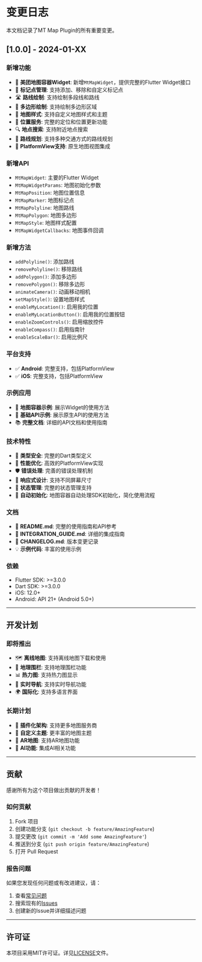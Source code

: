 # 变更日志

本文档记录了MT Map Plugin的所有重要变更。

## [1.0.0] - 2024-01-XX

### 新增功能
- 🎉 **美团地图容器Widget**: 新增`MtMapWidget`，提供完整的Flutter Widget接口
- 📍 **标记点管理**: 支持添加、移除和自定义标记点
- 🛣️ **路线绘制**: 支持绘制多段线和路线
- 🔲 **多边形绘制**: 支持绘制多边形区域
- 🎨 **地图样式**: 支持自定义地图样式和主题
- 📱 **位置服务**: 完整的定位和位置更新功能
- 🔍 **地点搜索**: 支持附近地点搜索
- 🚗 **路线规划**: 支持多种交通方式的路线规划
- 📱 **PlatformView支持**: 原生地图视图集成

### 新增API
- `MtMapWidget`: 主要的Flutter Widget
- `MtMapWidgetParams`: 地图初始化参数
- `MtMapPosition`: 地图位置信息
- `MtMapMarker`: 地图标记点
- `MtMapPolyline`: 地图路线
- `MtMapPolygon`: 地图多边形
- `MtMapStyle`: 地图样式配置
- `MtMapWidgetCallbacks`: 地图事件回调

### 新增方法
- `addPolyline()`: 添加路线
- `removePolyline()`: 移除路线
- `addPolygon()`: 添加多边形
- `removePolygon()`: 移除多边形
- `animateCamera()`: 动画移动相机
- `setMapStyle()`: 设置地图样式
- `enableMyLocation()`: 启用我的位置
- `enableMyLocationButton()`: 启用我的位置按钮
- `enableZoomControls()`: 启用缩放控件
- `enableCompass()`: 启用指南针
- `enableScaleBar()`: 启用比例尺

### 平台支持
- ✅ **Android**: 完整支持，包括PlatformView
- ✅ **iOS**: 完整支持，包括PlatformView

### 示例应用
- 📱 **地图容器示例**: 展示Widget的使用方法
- 📱 **基础API示例**: 展示原生API的使用方法
- 📚 **完整文档**: 详细的API文档和使用指南

### 技术特性
- 🔧 **类型安全**: 完整的Dart类型定义
- 🚀 **性能优化**: 高效的PlatformView实现
- 🛡️ **错误处理**: 完善的错误处理机制
- 📱 **响应式设计**: 支持不同屏幕尺寸
- 🔄 **状态管理**: 完整的状态管理支持
- 🔑 **自动初始化**: 地图容器自动处理SDK初始化，简化使用流程

### 文档
- 📖 **README.md**: 完整的使用指南和API参考
- 📖 **INTEGRATION_GUIDE.md**: 详细的集成指南
- 📖 **CHANGELOG.md**: 版本变更记录
- 💡 **示例代码**: 丰富的使用示例

### 依赖
- Flutter SDK: >=3.0.0
- Dart SDK: >=3.0.0
- iOS: 12.0+
- Android: API 21+ (Android 5.0+)

---

## 开发计划

### 即将推出
- 🗺️ **离线地图**: 支持离线地图下载和使用
- 🎯 **地理围栏**: 支持地理围栏功能
- 📊 **热力图**: 支持热力图显示
- 🚗 **实时导航**: 支持实时导航功能
- 🌍 **国际化**: 支持多语言界面

### 长期计划
- 🔧 **插件化架构**: 支持更多地图服务商
- 🎨 **自定义主题**: 更丰富的地图主题
- 📱 **AR地图**: 支持AR地图功能
- 🤖 **AI功能**: 集成AI相关功能

---

## 贡献

感谢所有为这个项目做出贡献的开发者！

### 如何贡献
1. Fork 项目
2. 创建功能分支 (`git checkout -b feature/AmazingFeature`)
3. 提交更改 (`git commit -m 'Add some AmazingFeature'`)
4. 推送到分支 (`git push origin feature/AmazingFeature`)
5. 打开 Pull Request

### 报告问题
如果您发现任何问题或有改进建议，请：
1. 查看[常见问题](README.md#常见问题)
2. 搜索现有的[Issues](../../issues)
3. 创建新的Issue并详细描述问题

---

## 许可证

本项目采用MIT许可证。详见[LICENSE](LICENSE)文件。

